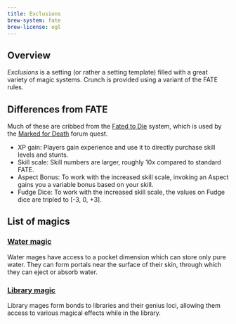```yaml
---
title: Exclusions
brew-system: fate
brew-license: ogl
---
```


## Overview

*Exclusions* is a setting (or rather a setting template) filled with a great variety
of magic systems. Crunch is provided using a variant of the FATE rules.

## Differences from FATE

Much of these are cribbed from the [Fated to Die](https://docs.google.com/document/d/1JdE1lGoRnzj4HIuzlYdDq18FTYZ5s-Qxa1Mt0NR_cQM/edit#heading=h.u2c080bpff7f)
system, which is used by the [Marked for Death](https://forums.sufficientvelocity.com/threads/marked-for-death-a-rational-naruto-quest.24481/)
forum quest.

 - XP gain: Players gain experience and use it to directly purchase skill levels and stunts.
 - Skill scale: Skill numbers are larger, roughly 10x compared to standard FATE.
 - Aspect Bonus: To work with the increased skill scale, invoking an Aspect gains you a variable bonus based on your skill.
 - Fudge Dice: To work with the increased skill scale, the values on Fudge dice are tripled to [-3, 0, +3].

## List of magics

### [Water magic](water-magic.html)

Water mages have access to a pocket dimension which can store only pure water. They can form portals
near the surface of their skin, through which they can eject or absorb water.

### [Library magic](library-magic.html)

Library mages form bonds to libraries and their genius loci, allowing them access
to various magical effects while in the library.